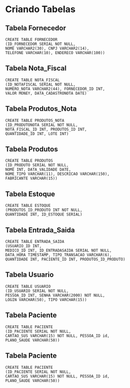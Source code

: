 # Criando Tabelas

## Tabela Fornecedor
```
CREATE TABLE FORNECEDOR
(ID_FORNECEDOR SERIAL NOT NULL,
NOME VARCHAR2(30), CNPJ VARCHAR2(14),
TELEFONE VARCHAR(10), ENDERECO VARCHAR(100))
```

## Tabela Nota_Fiscal
```
CREATE TABLE NOTA_FISCAL
(ID_NOTAFISCAL SERIAL NOT NULL,
NUMERO_NOTA VARCHAR2(44), FORNECEDOR_ID INT,
VALOR MONEY, DATA_CADASTRONOTA DATE)
```
## Tabela Produtos_Nota
```
CREATE TABLE PRODUTOS_NOTA
(ID_PRODUTONOTA SERIAL NOT NULL,
NOTA_FISCAL_ID INT, PRODUTOS_ID INT,
QUANTIDADE_ID INT, LOTE INT)
```

## Tabela Produtos
```
CREATE TABLE PRODUTOS
(ID_PRODUTO SERIAL NOT NULL,
NOME INT, DATA_VALIDADE DATE,
NOME_TIPO VARCHAR(11), DESCRICAO VARCHAR(150),
FABRICANTE VARCHAR(15))
```

## Tabela Estoque
```
CREATE TABLE ESTOQUE
(PRODUTOS_ID_PRODUTO INT NOT NULL,
QUANTIDADE INT, ID_ESTOQUE SERIAL)
```

## Tabela Entrada_Saida
```
CREATE TABLE ENTRADA_SAIDA
(USUARIO_ID INT,
MEDICO_ID INT, ID_ENTRADASAIDA SERIAL NOT NULL,
DATA_HORA TIMESTAMP, TIPO_TRANSACAO VARCHAR(6),
QUANTIDADE INT, PACIENTE_ID INT, PRODUTOS_ID_PRODUTO)
```

## Tabela Usuario
```
CREATE TABLE USUARIO
(ID_USUARIO SERIAL NOT NULL,
PESSOA_ID INT, SENHA VARCHAR(2000) NOT NULL,
LOGIN VARCHAR(50), TIPO VARCHAR(15))
```

## Tabela Paciente
```
CREATE TABLE PACIENTE
(ID_PACIENTE SERIAL NOT NULL,
CARTAO_SUS VARCHAR(15) NOT NULL, PESSOA_ID id,
PLANO_SAUDE VARCHAR(50))
```

## Tabela Paciente
```
CREATE TABLE PACIENTE
(ID_PACIENTE SERIAL NOT NULL,
CARTAO_SUS VARCHAR(15) NOT NULL, PESSOA_ID id,
PLANO_SAUDE VARCHAR(50))
```

